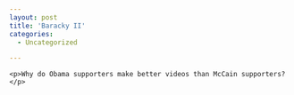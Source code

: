 ```yaml
---
layout: post
title: 'Baracky II'
categories:
  - Uncategorized

---
```



    <p>Why do Obama supporters make better videos than McCain supporters?</p>
  
